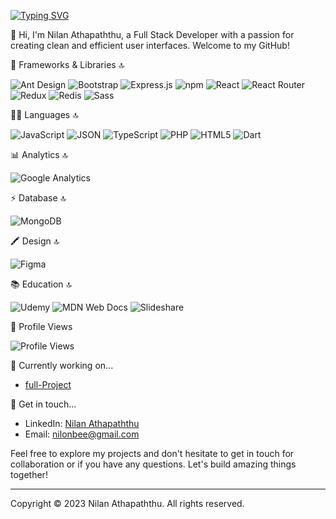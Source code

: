 [![Typing SVG](https://readme-typing-svg.demolab.com?font=Fira+Code&pause=1000&width=435&lines=Hi+there+I'm+a+Fullstack+Developer;I+'am+good+with+MERN+Stack+and+Next+Js;I'm+passionate+of+building+clean+UI)](https://git.io/typing-svg)

👋 Hi, I'm Nilan Athapaththu, a Full Stack Developer with a passion for creating clean and efficient user interfaces. Welcome to my GitHub!

🚀 Frameworks & Libraries 🔝

![Ant Design](https://img.shields.io/badge/Ant%20Design-1890FF?style=for-the-badge&logo=antdesign&logoColor=white)
![Bootstrap](https://img.shields.io/badge/Bootstrap-563D7C?style=for-the-badge&logo=bootstrap&logoColor=white)
![Express.js](https://img.shields.io/badge/Express.js-000000?style=for-the-badge&logo=express&logoColor=white)
![npm](https://img.shields.io/badge/npm-CB3837?style=for-the-badge&logo=npm&logoColor=white)
![React](https://img.shields.io/badge/React-20232A?style=for-the-badge&logo=react&logoColor=61DAFB)
![React Router](https://img.shields.io/badge/React_Router-CA4245?style=for-the-badge&logo=react-router&logoColor=white)
![Redux](https://img.shields.io/badge/Redux-593D88?style=for-the-badge&logo=redux&logoColor=white)
![Redis](https://img.shields.io/badge/redis-CC0000.svg?&style=for-the-badge&logo=redis&logoColor=white)
![Sass](https://img.shields.io/badge/Sass-CC6699?style=for-the-badge&logo=sass&logoColor=white)

👩‍💻 Languages 🔝

![JavaScript](https://img.shields.io/badge/JavaScript-323330?style=for-the-badge&logo=javascript&logoColor=F7DF1E)
![JSON](https://img.shields.io/badge/json-5E5C5C?style=for-the-badge&logo=json&logoColor=white)
![TypeScript](https://img.shields.io/badge/TypeScript-007ACC?style=for-the-badge&logo=typescript&logoColor=white)
![PHP](https://img.shields.io/badge/PHP-777BB4?style=for-the-badge&logo=php&logoColor=white)
![HTML5](https://img.shields.io/badge/HTML5-E34F26?style=for-the-badge&logo=html5&logoColor=white)
![Dart](https://img.shields.io/badge/Dart-0175C2?style=for-the-badge&logo=dart&logoColor=white)

📊 Analytics 🔝

![Google Analytics](https://img.shields.io/badge/Google%20Analytics-E37400?style=for-the-badge&logo=google%20analytics&logoColor=white)

⚡ Database 🔝

![MongoDB](https://img.shields.io/badge/MongoDB-4EA94B?style=for-the-badge&logo=mongodb&logoColor=white)

🖍 Design 🔝

![Figma](https://img.shields.io/badge/Figma-F24E1E?style=for-the-badge&logo=figma&logoColor=white)

📚 Education 🔝

![Udemy](https://img.shields.io/badge/Udemy-EC5252?style=for-the-badge&logo=Udemy&logoColor=white)
![MDN Web Docs](https://img.shields.io/badge/MDN_Web_Docs-black?style=for-the-badge&logo=mdnwebdocs&logoColor=white)
![Slideshare](https://img.shields.io/badge/Slideshare-0077B5?style=for-the-badge&logo=slideshare&logoColor=white)

👀 Profile Views

![Profile Views](https://komarev.com/ghpvc/?username=nilonbee)

🌱 Currently working on...

- [full-Project](https://campusdirect.io)

💬 Get in touch...

- LinkedIn: [Nilan Athapaththu](https://www.linkedin.com/in/nilan-athapaththu-739499203)
- Email: [nilonbee@gmail.com](nilonbee@gmail.com)

Feel free to explore my projects and don't hesitate to get in touch for collaboration or if you have any questions. Let's build amazing things together!

---

Copyright © 2023 Nilan Athapaththu. All rights reserved.
